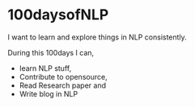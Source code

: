 # 100daysofNLP
I want to learn and explore things in NLP consistently. 

During this 100days I can,
* learn NLP stuff, 
* Contribute to opensource, 
* Read Research paper and  
* Write blog in NLP
